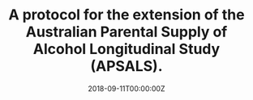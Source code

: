 ﻿---
title: "A protocol for the extension of the Australian Parental Supply of Alcohol Longitudinal Study (APSALS)."
authors:
- Wing See Yuen
- Amy Peacock
- admin
- Alexandra Aiken
- Louisa Degenhardt
- Veronica Boland
- Tiarani Dixon
- Kypros Kypr
- John Horwood
- Raimondo Bruno
- Jim McCambridge
- Monika Wadolowski
- Jackob Najman
- Delyse Hutchinson
- Tim Slade
- Nyanda McBride
- Richard P Mattick
date: "2018-09-11T00:00:00Z"
doi: []
url_source: "https://ndarc.med.unsw.edu.au/sites/default/files/ndarc/resources/NDARC%20Technical%20Report%20340.pdf"
abstract: []
featured: false
image:
  caption: 'Image credit: [**GETTY IMAGES**]'
  focal_point: ""
  preview_only: false
projects: []
publication: 'NDARC Technical Report No. 340'
publication_short: ""
publication_types:
- "4"
publishDate: "2018-09-11T00:00:00Z"
summary: A report describing the protocol for the extension of the APSALS longitudinal cohort study.
tags:
- Alcohol
- Adolescence
- Longitudinal cohort study
---
